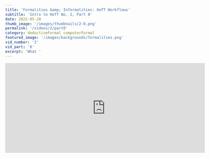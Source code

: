 ```yaml
---
title: 'Formalities &amp; Informalities: HoTT Workflows'
subtitle: 'Intro to HoTT No. 2, Part 0'
date: 2022-05-20
thumb_image: '/images/thumbnails/2-0.png'
permalink: '/videos/2/part0'
category: deductiveFormal computerFormal
featured_image: '/images/backgrounds/formalities.png'
vid_number: '2'
vid_part: '0'
excerpt: 'What '
---
```


<iframe src="https://www.youtube.com/embed/-QKLxN1_nvk" width="640" height="288" frameborder="0" webkitallowfullscreen mozallowfullscreen allowfullscreen></iframe>
